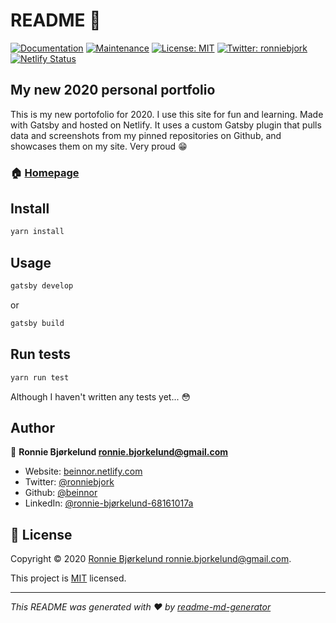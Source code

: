 # README 👋

[![Documentation](https://img.shields.io/badge/documentation-yes-brightgreen.svg)](https://github.com/beinnor/portfolio#readme)
[![Maintenance](https://img.shields.io/badge/Maintained%3F-yes-green.svg)](https://github.com/beinnor/portfolio/graphs/commit-activity)
[![License: MIT](https://img.shields.io/github/license/beinnor/portfolio)](https://github.com/beinnor/portfolio/blob/master/LICENSE)
[![Twitter: ronniebjork](https://img.shields.io/twitter/follow/ronniebjork.svg?style=social)](https://twitter.com/ronniebjork)
[![Netlify Status](https://api.netlify.com/api/v1/badges/da736b16-c816-439e-8481-c2cfc51e5380/deploy-status)](https://app.netlify.com/sites/beinnor/deploys)

## My new 2020 personal portfolio

This is my new portofolio for 2020. I use this site for fun and learning. Made with Gatsby and hosted on Netlify. It uses a custom Gatsby plugin that pulls data and screenshots from my pinned repositories on Github, and showcases them on my site. Very proud 😁

### 🏠 [Homepage](https://beinnor.netlify.com)

## Install

```sh
yarn install
```

## Usage

```sh
gatsby develop
```

or

```sh
gatsby build
```

## Run tests

```sh
yarn run test
```

Although I haven't written any tests yet... 😳

## Author

👤 **Ronnie Bjørkelund <ronnie.bjorkelund@gmail.com>**

- Website: [beinnor.netlify.com](https://beinnor.netlify.com)
- Twitter: [@ronniebjork](https://twitter.com/ronniebjork)
- Github: [@beinnor](https://github.com/beinnor)
- LinkedIn: [@ronnie-bjørkelund-68161017a](https://linkedin.com/in/ronnie-bjørkelund-68161017a)

## 📝 License

Copyright © 2020 [Ronnie Bjørkelund <ronnie.bjorkelund@gmail.com>](https://github.com/beinnor).

This project is [MIT](https://github.com/beinnor/portfolio/blob/master/LICENSE) licensed.

---

_This README was generated with ❤️ by [readme-md-generator](https://github.com/kefranabg/readme-md-generator)_
